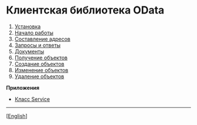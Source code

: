 # Клиентская библиотека OData

1. [Установка](install.ru.md)
2. [Начало работы](intro.ru.md)
3. [Составление адресов](uri.ru.md)
4. [Запросы и ответы](requests.ru.md)
5. [Документы](documents.ru.md)
6. [Получение объектов](read.ru.md)
7. [Создание объектов](create.ru.md)
8. [Изменение объектов](update.ru.md)
9. [Удаление объектов](delete.ru.md)

**Приложения**

- [Класс Service](service.ru.md)

---

[[English](index.en.md)]
